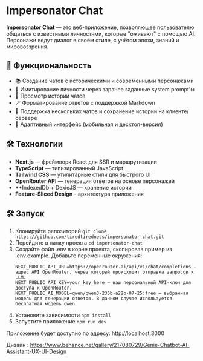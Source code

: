 # Impersonator Chat

**Impersonator Chat** — это веб-приложение, позволяющее пользователю общаться с
известными личностями, которые "оживают" с помощью AI. Персонажи ведут диалог в
своём стиле, с учётом эпохи, знаний и мировоззрения.

## 🚀 Функциональность

- 📚 Создание чатов с историческими и современными персонажами
- 🧩 Имитирование личности через заранее заданные system prompt'ы
- 💬 Просмотр истории чатов
- 🪄 Форматирование ответов с поддержкой Markdown
- 🧠 Поддержка нескольких чатов и сохранение истории на клиенте/сервере
- 📱 Адаптивный интерфейс (мобильная и десктоп-версия)

## 🛠️ Технологии

- **Next.js** — фреймворк React для SSR и маршрутизации
- **TypeScript** — типизированный JavaScript
- **Tailwind CSS** — утилитарные стили для быстрого UI
- **OpenRouter API** — генерация ответов на основе персонажей
- \*\*IndexedDb + DexieJS — хранение истории
- **Feature-Sliced Design** - архитектура приложения

## 🛠️ Запуск

1. Клонируйте репозиторий
   `git clone https://github.com/tiredtiredness/impersonator-chat.git`
2. Перейдите в папку проекта
   `cd impersonator-chat`
3. Создайте файл .env в корне проекта, скопировав пример из .env.example.
   Добавьте переменные окружения:
   ```
   NEXT_PUBLIC_API_URL=https://openrouter.ai/api/v1/chat/completions — адрес API OpenRouter, через который происходит отправка запросов к LLM.
   NEXT_PUBLIC_API_KEY=your_key_here — ваш персональный API-ключ для доступа к OpenRouter.
   NEXT_PUBLIC_AI_MODEL=qwen/qwen3-235b-a22b-07-25:free — выбранная модель для генерации ответов. В данном случае используется бесплатная модель qwen.
   ```
4. Установите зависимости
   `npm install`
5. Запустите приложение
   `npm run dev`

Приложение будет доступно по адресу: http://localhost:3000

Дизайн : https://www.behance.net/gallery/217080729/Genie-Chatbot-AI-Assistant-UX-UI-Design
